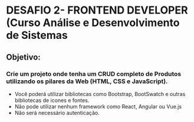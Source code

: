<h1>DESAFIO 2- FRONTEND DEVELOPER (Curso Análise e Desenvolvimento de Sistemas</h1>

<h2>Objetivo:</h2>

<h3>Crie um projeto onde tenha um CRUD completo de Produtos utilizando os pilares da Web (HTML, CSS e JavaScript).</h3>

- Você poderá utilizar bibliotecas como Bootstrap, BootSwatch e outras bibliotecas de icones e fontes.
- Não pode utilizar nenhum framework como React, Angular ou Vue.js
- Não será necessário autenticação.
